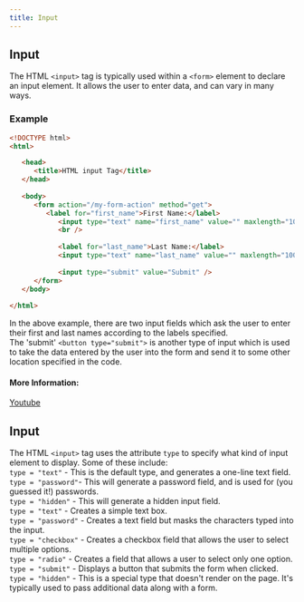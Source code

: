 ```yaml
---
title: Input
---
```


## Input

The HTML `<input>` tag is typically used within a `<form>` element to declare an input element.
It allows the user to enter data, and can vary in many ways.

### Example
```html
<!DOCTYPE html>
<html>

   <head>
      <title>HTML input Tag</title>
   </head>
	
   <body>
      <form action="/my-form-action" method="get">
         <label for="first_name">First Name:</label>
            <input type="text" name="first_name" value="" maxlength="100" />
            <br />
            
            <label for="last_name">Last Name:</label> 
            <input type="text" name="last_name" value="" maxlength="100" />
              
            <input type="submit" value="Submit" />
      </form>
   </body>
	
</html>
```

In the above example, there are two input fields which ask the user to enter their first and last names according to the labels specified. 
<br/>The 'submit' `<button type="submit">` is another type of input which is used to take the data entered by the user into the form and send it to some other location specified in the code.

#### More Information:
<a href="https://www.youtube.com/watch?v=qJ9ZkxmVf5s">Youtube</a>


## Input
The HTML `<input>` tag uses the attribute `type` to specify what kind of input element to display. Some of these include:
<br/>`type = "text"` - This is the default type, and generates a one-line text field.
<br/>`type = "password"`- This will generate a password field, and is used for (you guessed it!) passwords.
<br/>`type = "hidden"` - This will generate a hidden input field.
<br/>`type = "text"` - Creates a simple text box.
<br/>`type = "password"` - Creates a text field but masks the characters typed into the input.
<br/>`type = "checkbox"` - Creates a checkbox field that allows the user to select multiple options.
<br/>`type = "radio"` - Creates a field that allows a user to select only one option.
<br/>`type = "submit"` - Displays a button that submits the form when clicked.
<br/>`type = "hidden"` - This is a special type that doesn't render on the page. It's typically used to pass additional data along with a form.
